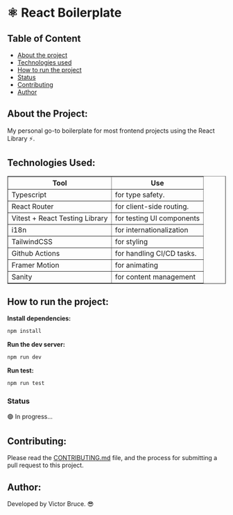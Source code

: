 # ⚛️ React Boilerplate

## Table of Content

- [About the project](#about-the-project)
- [Technologies used](#technologies-used)
- [How to run the project](#how-to-run-the-project)
- [Status](#status)
- [Contributing](#contributing)
- [Author](#author)

## About the Project:

My personal go-to boilerplate for most frontend projects using the React Library ⚡️.

## Technologies Used:

<table border="1">
	<tr>
		<th>Tool</th>
		<th>Use</th>
	</tr>
	<tr>
		<td>Typescript</td>
		<td>for type safety.</td>
	</tr>
	<tr>
		<td>React Router</td>
		<td>for client-side routing.</td>
	</tr>
		<tr>
		<td>Vitest + React Testing Library</td>
		<td>for testing UI components</td>
	</tr>
	</tr>
		<tr>
		<td>i18n</td>
		<td>for internationalization</td>
	</tr>
	</tr>
	</tr>
		<tr>
		<td>TailwindCSS</td>
		<td>for styling</td>
	</tr>
	</tr>
		<tr>
		<td>Github Actions</td>
		<td>for handling CI/CD tasks.</td>
	</tr>
	</tr>
		<tr>
		<td>Framer Motion</td>
		<td>for animating</td>
	</tr>
	<tr>
		<td>Sanity</td>
		<td>for content management </td>
	</tr>
</table>

## How to run the project:

**Install dependencies:**

```bash
npm install
```

**Run the dev server:**

```bash
npm run dev
```

**Run test:**

```bash
npm run test
```

### Status

🟢 In progress...

## Contributing:

Please read the [CONTRIBUTING.md](./CONTRIBUTING.md) file, and the process for submitting a pull request to this project.

## Author:

Developed by Victor Bruce. 😎
